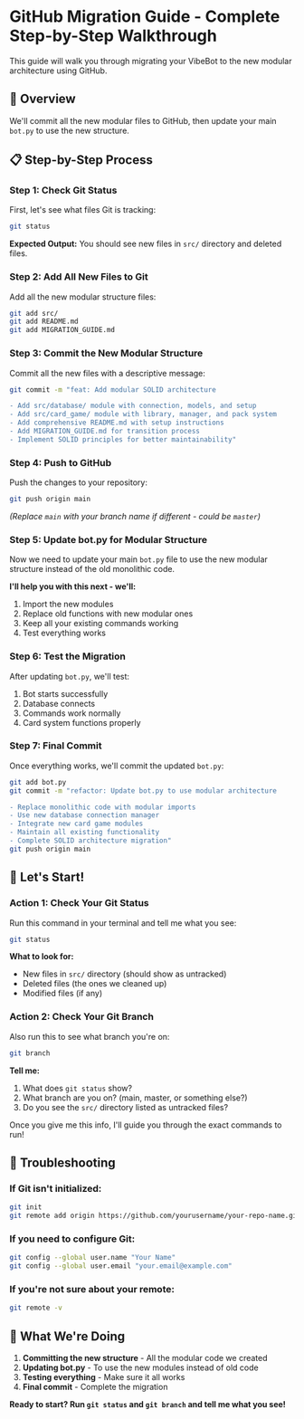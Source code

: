 # GitHub Migration Guide - Complete Step-by-Step Walkthrough

This guide will walk you through migrating your VibeBot to the new modular architecture using GitHub.

## 🎯 **Overview**
We'll commit all the new modular files to GitHub, then update your main `bot.py` to use the new structure.

## 📋 **Step-by-Step Process**

### **Step 1: Check Git Status**
First, let's see what files Git is tracking:

```bash
git status
```

**Expected Output:** You should see new files in `src/` directory and deleted files.

### **Step 2: Add All New Files to Git**
Add all the new modular structure files:

```bash
git add src/
git add README.md
git add MIGRATION_GUIDE.md
```

### **Step 3: Commit the New Modular Structure**
Commit all the new files with a descriptive message:

```bash
git commit -m "feat: Add modular SOLID architecture

- Add src/database/ module with connection, models, and setup
- Add src/card_game/ module with library, manager, and pack system
- Add comprehensive README.md with setup instructions
- Add MIGRATION_GUIDE.md for transition process
- Implement SOLID principles for better maintainability"
```

### **Step 4: Push to GitHub**
Push the changes to your repository:

```bash
git push origin main
```

*(Replace `main` with your branch name if different - could be `master`)*

### **Step 5: Update bot.py for Modular Structure**
Now we need to update your main `bot.py` file to use the new modular structure instead of the old monolithic code.

**I'll help you with this next - we'll:**
1. Import the new modules
2. Replace old functions with new modular ones
3. Keep all your existing commands working
4. Test everything works

### **Step 6: Test the Migration**
After updating `bot.py`, we'll test:
1. Bot starts successfully
2. Database connects
3. Commands work normally
4. Card system functions properly

### **Step 7: Final Commit**
Once everything works, we'll commit the updated `bot.py`:

```bash
git add bot.py
git commit -m "refactor: Update bot.py to use modular architecture

- Replace monolithic code with modular imports
- Use new database connection manager
- Integrate new card game modules
- Maintain all existing functionality
- Complete SOLID architecture migration"
git push origin main
```

## 🚀 **Let's Start!**

### **Action 1: Check Your Git Status**
Run this command in your terminal and tell me what you see:

```bash
git status
```

**What to look for:**
- New files in `src/` directory (should show as untracked)
- Deleted files (the ones we cleaned up)
- Modified files (if any)

### **Action 2: Check Your Git Branch**
Also run this to see what branch you're on:

```bash
git branch
```

**Tell me:**
1. What does `git status` show?
2. What branch are you on? (main, master, or something else?)
3. Do you see the `src/` directory listed as untracked files?

Once you give me this info, I'll guide you through the exact commands to run!

## 🔧 **Troubleshooting**

### **If Git isn't initialized:**
```bash
git init
git remote add origin https://github.com/yourusername/your-repo-name.git
```

### **If you need to configure Git:**
```bash
git config --global user.name "Your Name"
git config --global user.email "your.email@example.com"
```

### **If you're not sure about your remote:**
```bash
git remote -v
```

## 📝 **What We're Doing**
1. **Committing the new structure** - All the modular code we created
2. **Updating bot.py** - To use the new modules instead of old code
3. **Testing everything** - Make sure it all works
4. **Final commit** - Complete the migration

**Ready to start? Run `git status` and `git branch` and tell me what you see!**
